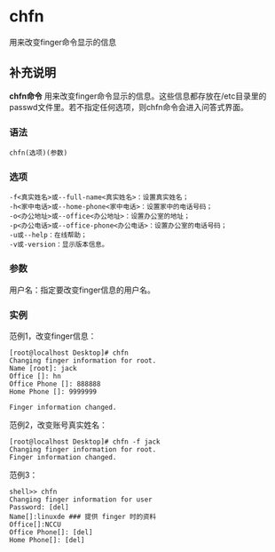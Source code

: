 chfn
===

用来改变finger命令显示的信息

## 补充说明

**chfn命令** 用来改变finger命令显示的信息。这些信息都存放在/etc目录里的passwd文件里。若不指定任何选项，则chfn命令会进入问答式界面。

###  语法

```shell
chfn(选项)(参数)
```

###  选项

```shell
-f<真实姓名>或--full-name<真实姓名>：设置真实姓名；
-h<家中电话>或--home-phone<家中电话>：设置家中的电话号码；
-o<办公地址>或--office<办公地址>：设置办公室的地址；
-p<办公电话>或--office-phone<办公电话>：设置办公室的电话号码；
-u或--help：在线帮助；
-v或-version：显示版本信息。
```

###  参数

用户名：指定要改变finger信息的用户名。

###  实例

范例1，改变finger信息：

```shell
[root@localhost Desktop]# chfn
Changing finger information for root.
Name [root]: jack
Office []: hn
Office Phone []: 888888
Home Phone []: 9999999

Finger information changed.
```

范例2，改变账号真实姓名：

```shell
[root@localhost Desktop]# chfn -f jack
Changing finger information for root.
Finger information changed.
```

范例3：

```shell
shell>> chfn
Changing finger information for user
Password: [del]
Name[]:linuxde ### 提供 finger 时的资料
Office[]:NCCU
Office Phone[]: [del]
Home Phone[]: [del]
```


<!-- Linux命令行搜索引擎：https://github.com/wsdo/linux-complete-guide.git -->
